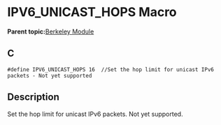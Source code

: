 # IPV6\_UNICAST\_HOPS Macro

**Parent topic:**[Berkeley Module](GUID-5F35C98C-EC8E-40FF-9B62-3B31D508F820.md)

## C

```
#define IPV6_UNICAST_HOPS 16  //Set the hop limit for unicast IPv6 packets - Not yet supported
```

## Description

Set the hop limit for unicast IPv6 packets. Not yet supported.

